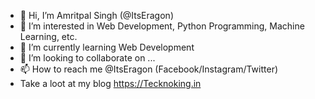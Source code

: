 - 👋 Hi, I’m Amritpal Singh (@ItsEragon)
- 👀 I’m interested in Web Development, Python Programming, Machine Learning, etc.
- 🌱 I’m currently learning Web Development
- 💞️ I’m looking to collaborate on ...
- 📫 How to reach me @ItsEragon (Facebook/Instagram/Twitter)
- Take a loot at my blog https://Tecknoking.in

<!---
ItsEragon/ItsEragon is a ✨ special ✨ repository because its `README.md` (this file) appears on your GitHub profile.
You can click the Preview link to take a look at your changes.
--->
